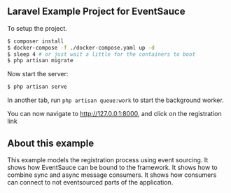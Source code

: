 ## Laravel Example Project for EventSauce

To setup the project.

```bash
$ composer install
$ docker-compose -f ./docker-compose.yaml up -d
$ sleep 4 # or just wait a little for the containers to boot
$ php artisan migrate
```

Now start the server:

```bash
$ php artisan serve
```

In another tab, run `php artisan queue:work` to start the background worker.

You can now navigate to http://127.0.0.1:8000, and click on the registration link

## About this example

This example models the registration process using event sourcing. It shows
how EventSauce can be bound to the framework. It shows how to combine sync
and async message consumers. It shows how consumers can connect to not
eventsourced parts of the application.